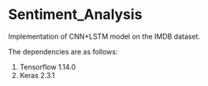 # Sentiment_Analysis
Implementation of CNN+LSTM model on the IMDB dataset.

The dependencies are as follows:
1. Tensorflow 1.14.0
2. Keras 2.3.1
